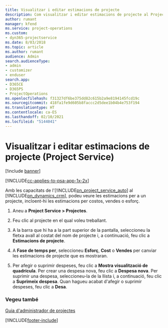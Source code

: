 ```yaml
---
title: Visualitzar i editar estimacions de projecte
description: Com visualitzar i editar estimacions de projecte al Project Service
author: rumant
manager: kfend
ms.service: project-operations
ms.custom:
- dyn365-projectservice
ms.date: 8/03/2018
ms.topic: article
ms.author: rumant
audience: Admin
search.audienceType:
- admin
- customizer
- enduser
search.app:
- D365CE
- D365PS
- ProjectOperations
ms.openlocfilehash: f31327df6be375dd82c615b2a9e8194145fcd19c
ms.sourcegitcommit: 418fa1fe9d605b8faccc2d5dee1b04b4e753f194
ms.translationtype: HT
ms.contentlocale: ca-ES
ms.lasthandoff: 02/10/2021
ms.locfileid: "5144041"
---
```

# <a name="view-and-edit-project-estimates-project-service"></a>Visualitzar i editar estimacions de projecte (Project Service)

[!include [banner](../includes/psa-now-project-operations.md)]

[!INCLUDE[cc-applies-to-psa-app-1x-2x](../includes/cc-applies-to-psa-app-1x-2x.md)]

Amb les capacitats de l'[!INCLUDE[pn_project_service_auto](../includes/pn-project-service-auto.md)] al [!INCLUDE[pn_dynamics_crm](../includes/pn-dynamics-crm.md)], podeu veure les estimacions per a un projecte, incloent-hi les estimacions per costos, vendes o esforç.  
  
1.  Aneu a **Project Service > Projectes**.  
  
2.  Feu clic al projecte en el qual voleu treballant.  
  
3.  A la barra que hi ha a la part superior de la pantalla, seleccioneu la fletxa avall al costat del nom de projecte i, a continuació, feu clic a **Estimacions de projecte**.  
  
4.  A **Fase de temps per**, seleccioneu **Esforç**, **Cost** o **Vendes** per canviar les estimacions de projecte que es mostraran.  
  
5.  Per afegir o suprimir despeses, feu clic a **Mostra visualització de quadrícula**. Per crear una despesa nova, feu clic a **Despesa nova**. Per suprimir una despesa, seleccioneu-la de la llista i, a continuació, feu clic a **Suprimeix despesa**. Quan hagueu acabat d'afegir o suprimir despeses, feu clic a **Desa**.  
  
### <a name="see-also"></a>Vegeu també  
 [Guia d'administrador de projectes](../psa/project-manager-guide.md)


[!INCLUDE[footer-include](../includes/footer-banner.md)]